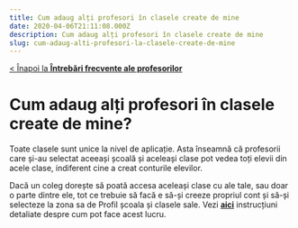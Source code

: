 ```yaml
---
title: Cum adaug alți profesori în clasele create de mine
date: 2020-04-06T21:11:08.000Z
description: Cum adaug alți profesori în clasele create de mine
slug: cum-adaug-alti-profesori-la-clasele-create-de-mine
---
```


[< Înapoi la **Întrebări frecvente ale profesorilor**](/intrebari-frecvente-ale-profesorilor/)

# Cum adaug alți profesori în clasele create de mine?

Toate clasele sunt unice la nivel de aplicație. Asta înseamnă că profesorii care și-au selectat aceeași școală și aceleași clase pot vedea toți elevii din acele clase, indiferent cine a creat conturile elevilor.

Dacă un coleg dorește să poată accesa aceleași clase cu ale tale, sau doar o parte dintre ele, tot ce trebuie să facă e să-și creeze propriul cont și să-și selecteze la zona sa de Profil școala și clasele sale. Vezi [**aici**](/intrebari-frecvente-ale-profesorilor/cum-adaug-clasele-mele/) instrucțiuni detaliate despre cum pot face acest lucru.
